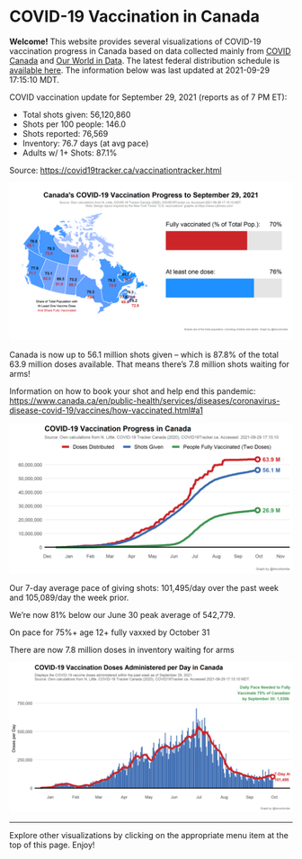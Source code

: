 COVID-19 Vaccination in Canada
==============================

**Welcome!** This website provides several visualizations of COVID-19
vaccination progress in Canada based on data collected mainly from
[COVID Canada](https://covid19tracker.ca/vaccinationtracker.html) and
[Our World in Data](https://ourworldindata.org/covid-vaccinations). The
latest federal distribution schedule is [available
here](https://www.canada.ca/en/public-health/services/diseases/2019-novel-coronavirus-infection/prevention-risks/covid-19-vaccine-treatment/vaccine-rollout.html).
The information below was last updated at 2021-09-29 17:15:10 MDT.

COVID vaccination update for September 29, 2021 (reports as of 7 PM ET):

-   Total shots given: 56,120,860
-   Shots per 100 people: 146.0
-   Shots reported: 76,569
-   Inventory: 76.7 days (at avg pace)
-   Adults w/ 1+ Shots: 87.1%

Source:
<a href="https://covid19tracker.ca/vaccinationtracker.html" class="uri">https://covid19tracker.ca/vaccinationtracker.html</a>

![](Plots/plot_main.png)

Canada is now up to 56.1 million shots given – which is 87.8% of the
total 63.9 million doses available. That means there’s 7.8 million shots
waiting for arms!

Information on how to book your shot and help end this pandemic:
<a href="https://www.canada.ca/en/public-health/services/diseases/coronavirus-disease-covid-19/vaccines/how-vaccinated.html#a1" class="uri">https://www.canada.ca/en/public-health/services/diseases/coronavirus-disease-covid-19/vaccines/how-vaccinated.html#a1</a>

![](Plots/plot_total.png)

Our 7-day average pace of giving shots: 101,495/day over the past week
and 105,089/day the week prior.

We’re now 81% below our June 30 peak average of 542,779.

On pace for 75%+ age 12+ fully vaxxed by October 31

There are now 7.8 million doses in inventory waiting for arms

![](Plots/pace_national.png)

------------------------------------------------------------------------

Explore other visualizations by clicking on the appropriate menu item at
the top of this page. Enjoy!

